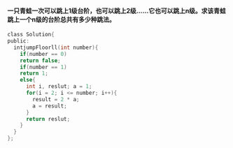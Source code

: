 #### 一只青蛙一次可以跳上1级台阶，也可以跳上2级……它也可以跳上n级。求该青蛙跳上一个n级的台阶总共有多少种跳法。
```c
class Solution{
public:
  intjumpFloorll(int number){
    if(number == 0)
    return false;
    if(number == 1)
    return 1;
    else{
      int i, reslut; a = 1;
      for(i = 2; i <= number; i++){
        result = 2 * a;
        a = result;
      }
      return reslut;
    }
  }
};

```
 

